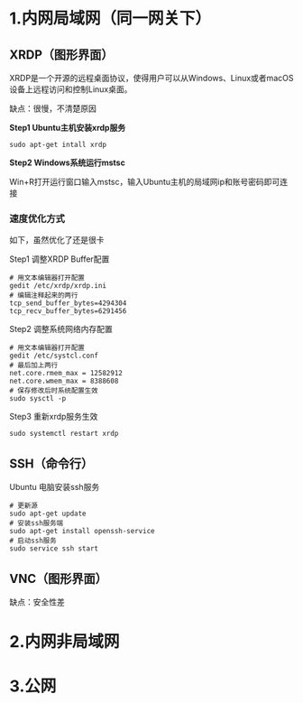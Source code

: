# 1.内网局域网（同一网关下）



## XRDP（图形界面）

XRDP是一个开源的远程桌面协议，使得用户可以从Windows、Linux或者macOS设备上远程访问和控制Linux桌面。

缺点：很慢，不清楚原因

**Step1 Ubuntu主机安装xrdp服务**

```shell
sudo apt-get intall xrdp
```

**Step2 Windows系统运行mstsc**

Win+R打开运行窗口输入mstsc，输入Ubuntu主机的局域网ip和账号密码即可连接

### 速度优化方式

如下，虽然优化了还是很卡

Step1 调整XRDP Buffer配置

```shell
# 用文本编辑器打开配置
gedit /etc/xrdp/xrdp.ini
# 编辑注释起来的两行
tcp_send_buffer_bytes=4294304
tcp_recv_buffer_bytes=6291456
```

Step2 调整系统网络内存配置

```shell
# 用文本编辑器打开配置
gedit /etc/systcl.conf
# 最后加上两行
net.core.rmem_max = 12582912
net.core.wmem_max = 8388608
# 保存修改后时系统配置生效
sudo sysctl -p
```

Step3 重新xrdp服务生效

```shell
sudo systemctl restart xrdp
```





## SSH（命令行）

Ubuntu 电脑安装ssh服务

```shell
# 更新源
sudo apt-get update
# 安装ssh服务端
sudo apt-get install openssh-service
# 启动ssh服务
sudo service ssh start
```



## VNC（图形界面）

缺点：安全性差



# 2.内网非局域网



# 3.公网